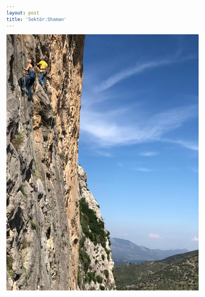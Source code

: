 ```yaml
---
layout: post
title: 'Sektör:Shaman'
---
```

![](/img/uploads/f72d63fb-112c-4e7e-aab7-e896cab4d11d.JPG)
